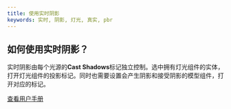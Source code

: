 ```yaml
---
title: 使用实时阴影
keywords: 实时, 阴影, 灯光, 真实, pbr
---
```


## 如何使用实时阴影？

实时阴影由每个光源的**Cast Shadows**标记独立控制。选中拥有灯光组件的实体，打开灯光组件的投影标记。同时也需要设置会产生阴影和接受阴影的模型组件，打开对应的标记。

<a class="docs" href="http://developer.playcanvas.com/en/user-manual/graphics/shadows/" target="_blank">查看用户手册</a>

